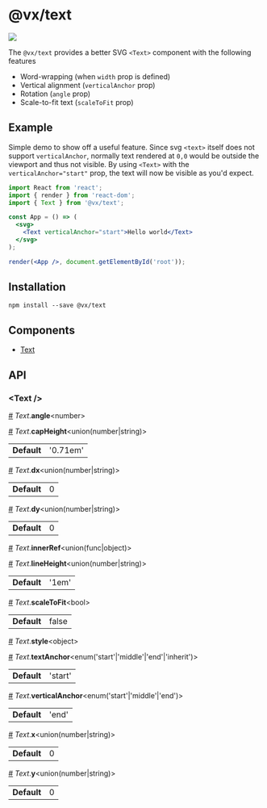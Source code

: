 # @vx/text

<a title="@vx/text npm downloads" href="https://www.npmjs.com/package/@vx/text">
  <img src="https://img.shields.io/npm/dm/@vx/text.svg?style=flat-square" />
</a>

The `@vx/text` provides a better SVG `<Text>` component with the following features

* Word-wrapping (when `width` prop is defined)
* Vertical alignment (`verticalAnchor` prop)
* Rotation (`angle` prop)
* Scale-to-fit text (`scaleToFit` prop)

## Example

Simple demo to show off a useful feature. Since svg `<text>` itself does not support `verticalAnchor`, normally text rendered at `0,0` would be outside the viewport and thus not visible. By using `<Text>` with the `verticalAnchor="start"` prop, the text will now be visible as you'd expect.

```jsx
import React from 'react';
import { render } from 'react-dom';
import { Text } from '@vx/text';

const App = () => (
  <svg>
    <Text verticalAnchor="start">Hello world</Text>
  </svg>
);

render(<App />, document.getElementById('root'));
```


## Installation

```
npm install --save @vx/text
```


## Components



  - [Text](#text-)

## API



<h3 id="text-">&lt;Text /&gt;</h3>



<a id="#Text__angle" name="Text__angle" href="#Text__angle">#</a> *Text*.**angle**&lt;number&gt;  

<a id="#Text__capHeight" name="Text__capHeight" href="#Text__capHeight">#</a> *Text*.**capHeight**&lt;union(number|string)&gt;  <table><tr><td><strong>Default</strong></td><td>'0.71em'</td></td></table>

<a id="#Text__dx" name="Text__dx" href="#Text__dx">#</a> *Text*.**dx**&lt;union(number|string)&gt;  <table><tr><td><strong>Default</strong></td><td>0</td></td></table>

<a id="#Text__dy" name="Text__dy" href="#Text__dy">#</a> *Text*.**dy**&lt;union(number|string)&gt;  <table><tr><td><strong>Default</strong></td><td>0</td></td></table>

<a id="#Text__innerRef" name="Text__innerRef" href="#Text__innerRef">#</a> *Text*.**innerRef**&lt;union(func|object)&gt;  

<a id="#Text__lineHeight" name="Text__lineHeight" href="#Text__lineHeight">#</a> *Text*.**lineHeight**&lt;union(number|string)&gt;  <table><tr><td><strong>Default</strong></td><td>'1em'</td></td></table>

<a id="#Text__scaleToFit" name="Text__scaleToFit" href="#Text__scaleToFit">#</a> *Text*.**scaleToFit**&lt;bool&gt;  <table><tr><td><strong>Default</strong></td><td>false</td></td></table>

<a id="#Text__style" name="Text__style" href="#Text__style">#</a> *Text*.**style**&lt;object&gt;  

<a id="#Text__textAnchor" name="Text__textAnchor" href="#Text__textAnchor">#</a> *Text*.**textAnchor**&lt;enum('start'|'middle'|'end'|'inherit')&gt;  <table><tr><td><strong>Default</strong></td><td>'start'</td></td></table>

<a id="#Text__verticalAnchor" name="Text__verticalAnchor" href="#Text__verticalAnchor">#</a> *Text*.**verticalAnchor**&lt;enum('start'|'middle'|'end')&gt;  <table><tr><td><strong>Default</strong></td><td>'end'</td></td></table>

<a id="#Text__x" name="Text__x" href="#Text__x">#</a> *Text*.**x**&lt;union(number|string)&gt;  <table><tr><td><strong>Default</strong></td><td>0</td></td></table>

<a id="#Text__y" name="Text__y" href="#Text__y">#</a> *Text*.**y**&lt;union(number|string)&gt;  <table><tr><td><strong>Default</strong></td><td>0</td></td></table>
